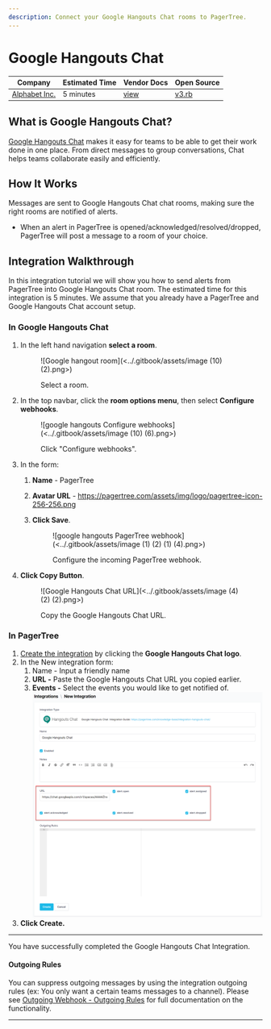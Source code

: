 ```yaml
---
description: Connect your Google Hangouts Chat rooms to PagerTree.
---
```


# Google Hangouts Chat

| Company                                                   | Estimated Time | Vendor Docs                                                          | Open Source                                                                                                                       |
| --------------------------------------------------------- | -------------- | -------------------------------------------------------------------- | --------------------------------------------------------------------------------------------------------------------------------- |
| [Alphabet Inc.](https://gsuite.google.com/products/chat/) | 5 minutes      | [view](https://developers.google.com/hangouts/chat/how-tos/webhooks) | [v3.rb](https://github.com/PagerTree/pager_tree-integrations/blob/main/app/models/pager_tree/integrations/channel/hangouts/v3.rb) |

## What is Google Hangouts Chat?

[Google Hangouts Chat](https://gsuite.google.com/products/chat/) makes it easy for teams to be able to get their work done in one place. From direct messages to group conversations, Chat helps teams collaborate easily and efficiently.

## How It Works

Messages are sent to Google Hangouts Chat chat rooms, making sure the right rooms are notified of alerts.

* When an alert in PagerTree is opened/acknowledged/resolved/dropped, PagerTree will post a message to a room of your choice.

## Integration Walkthrough

In this integration tutorial we will show you how to send alerts from PagerTree into Google Hangouts Chat room. The estimated time for this integration is 5 minutes. We assume that you already have a PagerTree and Google Hangouts Chat account setup.

### In Google Hangouts Chat

1.  In the left hand navigation **select a room**.

    <figure>![Google hangout room](<../.gitbook/assets/image (10) (2).png>)<figcaption><p>Select a room.</p></figcaption></figure>
2.  In the top navbar, click the **room options menu**, then select **Configure webhooks**.

    <figure>![google hangouts Configure webhooks](<../.gitbook/assets/image (10) (6).png>)<figcaption><p>Click "Configure webhooks".</p></figcaption></figure>
3. In the form:
   1. **Name** - PagerTree
   2. **Avatar URL** - https://pagertree.com/assets/img/logo/pagertree-icon-256-256.png
   3.  **Click Save**.

       <figure>![google hangouts PagerTree webhook](<../.gitbook/assets/image (1) (2) (1) (4).png>)<figcaption><p>Configure the incoming PagerTree webhook.</p></figcaption></figure>
4.  **Click Copy Button**.

    <figure>![Google Hangouts Chat URL](<../.gitbook/assets/image (4) (2) (2).png>)<figcaption><p>Copy the Google Hangouts Chat URL.</p></figcaption></figure>

### In PagerTree

1. [Create the integration](introduction.md#create-an-integration) by clicking the **Google Hangouts Chat logo**.
2. In the New integration form:
   1. Name - Input a friendly name
   2. **URL -** Paste the Google Hangouts Chat URL you copied earlier.
   3. **Events -** Select the events you would like to get notified of. ![PagerTree Integrations](<../.gitbook/assets/image (21) (3).png>)
3. **Click Create.**

***

You have successfully completed the Google Hangouts Chat Integration.

#### Outgoing Rules

You can suppress outgoing messages by using the integration outgoing rules (ex: You only want a certain teams messages to a channel). Please see [Outgoing Webhook - Outgoing Rules](outgoing-webhook.md#outgoing-rules) for full documentation on the functionality.

***
